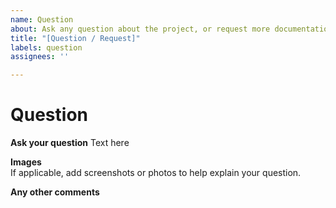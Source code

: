 ```yaml
---
name: Question
about: Ask any question about the project, or request more documentation or files
title: "[Question / Request]"
labels: question
assignees: ''

---
```


# Question

**Ask your question**
Text here

**Images**  
If applicable, add screenshots or photos to help explain your question.

**Any other comments**
